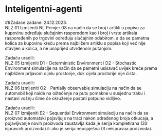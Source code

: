 # Inteligentni-agenti

##Zadaće zadane:		24.12.2023.							
NLZ 01	Izmijeniti NL Primjer 08 na način da se broj i artikli u popisu za kupovinu određuju slučajnim rasporedom kao i broj i vrste artikala raspoređenih po trgovini određuju slučajnim odabirom, a da se pametna kolica za kupovinu kreću prema najbližem artiklu s popisa koji već nije stavljen u kolica, a ne unaprijed utvrđenom putanjom.								
									
									
Zadaću uradili:									
NLZ 05	Izmijeniti D1 - Deterministic Environment i D2 - Stochastic Environment simulacije na način da se pametni usisavač uvijek kreće prema najbližem prljavom dijelu prostorije, dok cijela prostorije nije čista.								
									
Zadaću uradili:									
NLZ 06	Izmijeniti O2 - Partially observable simulaciju na način da se automobil koji naiđe na oštećenje na putu pomakne u susjednu traku i nastavi vožnju čime će okruženje postati potpuno vidljivo.								
									
Zadaću uradili:									
NLZ 07	Izmijeniti E2 - Sequential Environment simulaciju na način da se proizvod automatski pojavljuje na traci nakon odrađenog broja otkucaja, a pojavljivanje novih proizvoda zaustavlja kada je serija kompletirana (30 ispravnih proizvoda) ili ako je serija neuspješna (3 neispravna proizvoda).								
									
									
